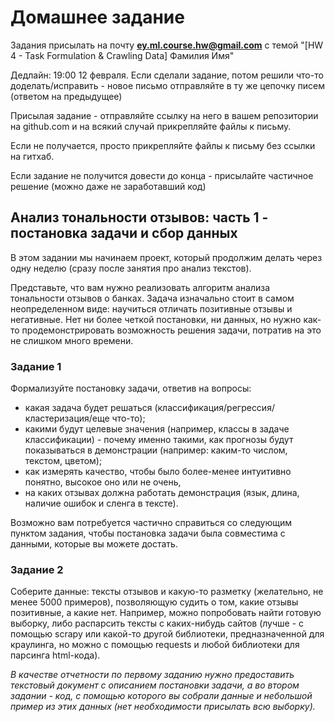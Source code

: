 # Домашнее задание

Задания присылать на почту **ey.ml.course.hw@gmail.com** с темой "[HW 4 - Task Formulation & Crawling Data] Фамилия Имя"


Дедлайн: 19:00 12 февраля.
Если сделали задание, потом решили что-то доделать/исправить - новое письмо отправляйте в ту же цепочку писем (ответом на предыдущее)

Присылая задание - отправляйте ссылку на него в вашем репозитории на github.com и на всякий случай прикрепляйте файлы к письму.

Если не получается, просто прикрепляйте файлы к письму без ссылки на гитхаб.

Если задание не получится довести до конца - присылайте частичное решение (можно даже не заработавший код)


## Анализ тональности отзывов: часть 1 - постановка задачи и сбор данных

В этом задании мы начинаем проект, который продолжим делать через одну неделю (сразу после занятия про анализ текстов). 

Представьте, что вам нужно реализовать алгоритм анализа тональности отзывов о банках. Задача изначально стоит в самом неопределенном виде: научиться отличать позитивные отзывы и негативные. Нет ни более четкой постановки, ни данных, но нужно как-то продемонстрировать возможность решения задачи, потратив на это не слишком много времени.

### Задание 1
Формализуйте постановку задачи, ответив на вопросы: 
* какая задача будет решаться (классификация/регрессия/кластеризация/еще что-то); 
* какими будут целевые значения (например, классы в задаче классификации) - почему именно такими, как прогнозы будут показываться в демонстрации (например: каким-то числом, текстом, цветом); 
* как измерять качество, чтобы было более-менее интуитивно понятно, высокое оно или не очень, 
* на каких отзывах должна работать демонстрация (язык, длина, наличие ошибок и сленга в тексте). 

Возможно вам потребуется частично справиться со следующим пунктом задания, чтобы постановка задачи была совместима с данными, которые вы можете достать. 

### Задание 2
Соберите данные: тексты отзывов и какую-то разметку (желательно, не менее 5000 примеров), позволяющую судить о том, какие отзывы позитивные, а какие нет. Например, можно попробовать найти готовую выборку, либо распарсить тексты с каких-нибудь сайтов (лучше - с помощью scrapy или какой-то другой библиотеки, предназначенной для краулинга, но можно с помощью requests и любой библиотеки для парсинга html-кода).


*В качестве отчетности по первому заданию нужно предоставить текстовый документ с описанием постановки задачи, а во втором задании - код, с помощью которого вы собрали данные и небольшой пример из этих данных (нет необходимости присылать всю выборку).*
